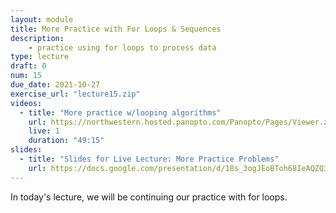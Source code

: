 ```yaml
---
layout: module
title: More Practice with For Loops & Sequences
description:
    - practice using for loops to process data
type: lecture
draft: 0
num: 15
due_date: 2021-10-27 
exercise_url: "lecture15.zip"
videos:
  - title: "More practice w/looping algorithms"
    url: https://northwestern.hosted.panopto.com/Panopto/Pages/Viewer.aspx?id=7ab94107-6bd1-48e4-83f4-adce00f6eaa0
    live: 1
    duration: "49:15"
slides:
  - title: "Slides for Live Lecture: More Practice Problems"
    url: https://docs.google.com/presentation/d/18s_3ogJEoBToh68IeAQZQ3kX9qeYidfCU5knyAtQu0I/edit?usp=sharing
---
```


In today's lecture, we will be continuing our practice with for loops.